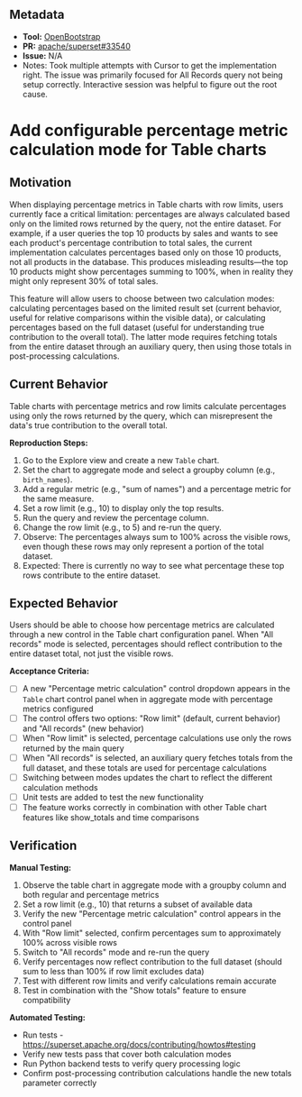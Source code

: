 ## Metadata

- **Tool:** [OpenBootstrap](https://openbootstrap.onrender.com/pr/apache/superset/33656)
- **PR:** [apache/superset#33540](https://github.com/apache/superset/pull/33656)
- **Issue:** N/A
- Notes: Took multiple attempts with Cursor to get the implementation right. The issue was primarily focused for All Records query not being setup correctly. Interactive session was helpful to figure out the root cause.

# Add configurable percentage metric calculation mode for Table charts

## Motivation

When displaying percentage metrics in Table charts with row limits, users currently face a critical limitation: percentages are always calculated based only on the limited rows returned by the query, not the entire dataset. For example, if a user queries the top 10 products by sales and wants to see each product's percentage contribution to total sales, the current implementation calculates percentages based only on those 10 products, not all products in the database. This produces misleading results—the top 10 products might show percentages summing to 100%, when in reality they might only represent 30% of total sales.

This feature will allow users to choose between two calculation modes: calculating percentages based on the limited result set (current behavior, useful for relative comparisons within the visible data), or calculating percentages based on the full dataset (useful for understanding true contribution to the overall total). The latter mode requires fetching totals from the entire dataset through an auxiliary query, then using those totals in post-processing calculations.

## Current Behavior

Table charts with percentage metrics and row limits calculate percentages using only the rows returned by the query, which can misrepresent the data's true contribution to the overall total.

**Reproduction Steps:**
1. Go to the Explore view and create a new `Table` chart.
2. Set the chart to aggregate mode and select a groupby column (e.g., `birth_names`).
3. Add a regular metric (e.g., "sum of names") and a percentage metric for the same measure.
4. Set a row limit (e.g., 10) to display only the top results.
5. Run the query and review the percentage column.
6. Change the row limit (e.g., to 5) and re-run the query.
7. Observe: The percentages always sum to 100% across the visible rows, even though these rows may only represent a portion of the total dataset.
8. Expected: There is currently no way to see what percentage these top rows contribute to the entire dataset.

## Expected Behavior

Users should be able to choose how percentage metrics are calculated through a new control in the Table chart configuration panel. When "All records" mode is selected, percentages should reflect contribution to the entire dataset total, not just the visible rows.

**Acceptance Criteria:**
- [ ] A new "Percentage metric calculation" control dropdown appears in the `Table` chart control panel when in aggregate mode with percentage metrics configured
- [ ] The control offers two options: "Row limit" (default, current behavior) and "All records" (new behavior)
- [ ] When "Row limit" is selected, percentage calculations use only the rows returned by the main query
- [ ] When "All records" is selected, an auxiliary query fetches totals from the full dataset, and these totals are used for percentage calculations
- [ ] Switching between modes updates the chart to reflect the different calculation methods
- [ ] Unit tests are added to test the new functionality
- [ ] The feature works correctly in combination with other Table chart features like show_totals and time comparisons

## Verification

**Manual Testing:**
1. Observe the table chart in aggregate mode with a groupby column and both regular and percentage metrics
2. Set a row limit (e.g., 10) that returns a subset of available data
3. Verify the new "Percentage metric calculation" control appears in the control panel
4. With "Row limit" selected, confirm percentages sum to approximately 100% across visible rows
5. Switch to "All records" mode and re-run the query
6. Verify percentages now reflect contribution to the full dataset (should sum to less than 100% if row limit excludes data)
7. Test with different row limits and verify calculations remain accurate
8. Test in combination with the "Show totals" feature to ensure compatibility

**Automated Testing:**
- Run tests - https://superset.apache.org/docs/contributing/howtos#testing
- Verify new tests pass that cover both calculation modes
- Run Python backend tests to verify query processing logic
- Confirm post-processing contribution calculations handle the new totals parameter correctly